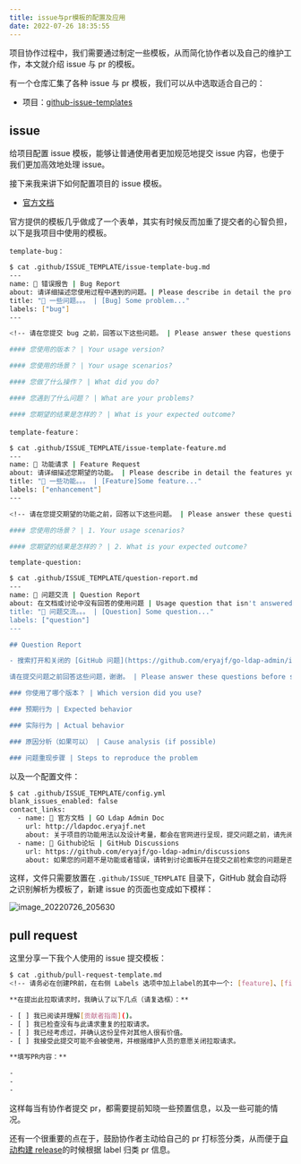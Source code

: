 ```yaml
---
title: issue与pr模板的配置及应用
date: 2022-07-26 18:35:55
---
```


项目协作过程中，我们需要通过制定一些模板，从而简化协作者以及自己的维护工作，本文就介绍 issue 与 pr 的模板。

有一个仓库汇集了各种 issue 与 pr 模板，我们可以从中选取适合自己的：

- 项目：[github-issue-templates](https://github.com/stevemao/github-issue-templates)

## issue

给项目配置 issue 模板，能够让普通使用者更加规范地提交 issue 内容，也便于我们更加高效地处理 issue。

接下来我来讲下如何配置项目的 issue 模板。

- [官方文档](https://docs.github.com/cn/communities/using-templates-to-encourage-useful-issues-and-pull-requests/configuring-issue-templates-for-your-repository)

官方提供的模板几乎做成了一个表单，其实有时候反而加重了提交者的心智负担，以下是我项目中使用的模板。

`template-bug：`

```sh
$ cat .github/ISSUE_TEMPLATE/issue-template-bug.md
---
name: 🐛 错误报告 | Bug Report
about: 请详细描述您使用过程中遇到的问题。| Please describe in detail the problems you encountered in the process of using.
title: "🐛 一些问题。。。 | [Bug] Some problem..."
labels: ["bug"]
---

<!-- 请在您提交 bug 之前，回答以下这些问题。 | Please answer these questions before you submit a bug. -->

#### 您使用的版本？ | Your usage version?

#### 您使用的场景？ | Your usage scenarios?

#### 您做了什么操作？ | What did you do?

#### 您遇到了什么问题？ | What are your problems?

#### 您期望的结果是怎样的？ | What is your expected outcome?
```

`template-feature：`

```sh
$ cat .github/ISSUE_TEMPLATE/issue-template-feature.md
---
name: 🚀 功能请求 | Feature Request
about: 请详细描述您期望的功能。 | Please describe in detail the features you expect.
title: "🚀 一些功能。。。 | [Feature]Some feature..."
labels: ["enhancement"]
---

<!-- 请在您提交期望的功能之前，回答以下这些问题。 | Please answer these questions before you submit the desired feature. -->

#### 您使用的场景？ | 1. Your usage scenarios?

#### 您期望的结果是怎样的？ | 2. What is your expected outcome?
```

`template-question:`

```sh
$ cat .github/ISSUE_TEMPLATE/question-report.md
---
name: 🙋 问题交流 | Question Report
about: 在文档或讨论中没有回答的使用问题 | Usage question that isn't answered in docs or discussion
title: "🙋 问题交流。。。 | [Question] Some question..."
labels: ["question"]
---

## Question Report

- 搜索打开和关闭的 [GitHub 问题](https://github.com/eryajf/go-ldap-admin/issues)

请在提交问题之前回答这些问题，谢谢。 | Please answer these questions before submitting them. Thank you.

### 你使用了哪个版本？ | Which version did you use?

### 预期行为 | Expected behavior

### 实际行为 | Actual behavior

### 原因分析（如果可以） | Cause analysis (if possible)

### 问题重现步骤 | Steps to reproduce the problem
```

以及一个配置文件：

```sh
$ cat .github/ISSUE_TEMPLATE/config.yml
blank_issues_enabled: false
contact_links:
  - name: 📜 官方文档 | GO Ldap Admin Doc
    url: http://ldapdoc.eryajf.net
    about: 关于项目的功能用法以及设计考量，都会在官网进行呈现，提交问题之前，请先阅读官方文档，如果还不能满足，则再提问题。
  - name: 👀 Github论坛 | GitHub Discussions
    url: https://github.com/eryajf/go-ldap-admin/discussions
    about: 如果您的问题不是功能或者错误，请转到讨论面板并在提交之前检索您的问题是否已经存在。
```

这样，文件只需要放置在 `.github/ISSUE_TEMPLATE` 目录下，GitHub 就会自动将之识别解析为模板了，新建 issue 的页面也变成如下模样：

![image_20220726_205630](/img/image_20220726_205630.png)

## pull request

这里分享一下我个人使用的 issue 提交模板：

```sh
$ cat .github/pull-request-template.md
<!-- 请务必在创建PR前，在右侧 Labels 选项中加上label的其中一个: [feature]、[fix]、[documentation] 。以便于Actions自动生成Releases时自动对PR进行归类。-->

**在提出此拉取请求时，我确认了以下几点（请复选框）：**

- [ ] 我已阅读并理解[贡献者指南]()。
- [ ] 我已检查没有与此请求重复的拉取请求。
- [ ] 我已经考虑过，并确认这份呈件对其他人很有价值。
- [ ] 我接受此提交可能不会被使用，并根据维护人员的意愿关闭拉取请求。

**填写PR内容：**

-
-
-
```

这样每当有协作者提交 pr，都需要提前知晓一些预置信息，以及一些可能的情况。

还有一个很重要的点在于，鼓励协作者主动给自己的 pr 打标签分类，从而便于[自动构建 release](./pages/4abd22/)的时候根据 label 归类 pr 信息。
